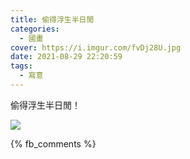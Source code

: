```yaml
---
title: 偷得浮生半日閒
categories:
  - 國畫
cover: https://i.imgur.com/fvDj28U.jpg
date: 2021-08-29 22:20:59
tags:
  - 寫意
---
```


偷得浮生半日閒！

![](https://i.imgur.com/fvDj28U.jpg)

{% fb_comments %}

